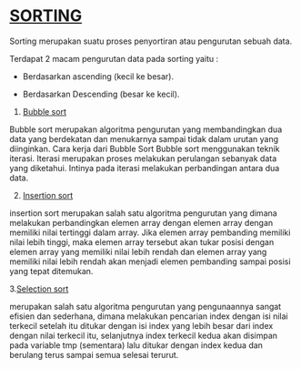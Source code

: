 # [SORTING](https://github.com/Ciiruu/ALGORITMA-DAN-STRUKTUR-DATA/tree/main/SORTING)

Sorting merupakan suatu proses penyortiran atau pengurutan sebuah data. 

Terdapat 2 macam pengurutan data pada sorting yaitu :

- Berdasarkan ascending (kecil ke besar).

- Berdasarkan Descending (besar ke kecil).

1. [Bubble sort](https://github.com/Ciiruu/ALGORITMA-DAN-STRUKTUR-DATA/tree/main/SORTING/Bubble_sort)

Bubble sort merupakan algoritma pengurutan yang membandingkan dua data yang berdekatan dan menukarnya sampai tidak dalam urutan yang diinginkan.
Cara kerja dari Bubble Sort
Bubble sort menggunakan teknik iterasi. Iterasi merupakan proses melakukan perulangan sebanyak data yang diketahui. Intinya pada iterasi melakukan perbandingan antara dua data.

2. [Insertion sort](https://github.com/Ciiruu/ALGORITMA-DAN-STRUKTUR-DATA/tree/main/SORTING/Insertion_sort)

insertion sort merupakan salah satu algoritma pengurutan yang dimana melakukan perbandingkan elemen array dengan elemen array dengan memiliki nilai tertinggi dalam array. Jika elemen array pembanding memiliki nilai lebih tinggi, maka elemen array tersebut akan tukar posisi dengan elemen array yang memiliki nilai lebih rendah dan elemen array yang memiliki nilai lebih rendah akan menjadi elemen pembanding sampai posisi yang tepat ditemukan.

3.[Selection sort](https://github.com/Ciiruu/ALGORITMA-DAN-STRUKTUR-DATA/tree/main/SORTING/Selection_sort)

merupakan salah satu algoritma pengurutan yang pengunaannya sangat efisien dan sederhana, dimana melakukan pencarian index dengan isi nilai terkecil setelah itu ditukar dengan isi index yang lebih besar dari index dengan nilai terkecil itu, selanjutnya index terkecil kedua akan disimpan pada variable tmp (sementara) lalu ditukar dengan index kedua dan berulang terus sampai semua selesai terurut.
